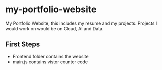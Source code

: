 # my-portfolio-website
My Portfolio Website, this includes my resume and my projects. Projects I would work on would be on Cloud, AI and Data.

## First Steps
- Frontend folder contains the website
- main.js contains vistor counter code
